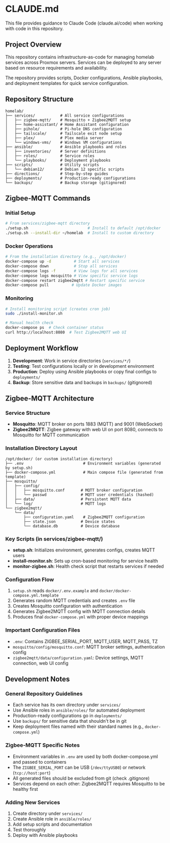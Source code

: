 # CLAUDE.md

This file provides guidance to Claude Code (claude.ai/code) when working with code in this repository.

## Project Overview

This repository contains infrastructure-as-code for managing homelab services across Proxmox servers. Services can be deployed to any server based on resource requirements and availability.

The repository provides scripts, Docker configurations, Ansible playbooks, and deployment templates for quick service configuration.

## Repository Structure

```
homelab/
├── services/           # All service configurations
│   ├── zigbee-mqtt/    # Mosquitto + Zigbee2MQTT setup
│   ├── home-assistant/ # Home Assistant configuration
│   ├── pihole/         # Pi-hole DNS configuration
│   ├── tailscale/      # Tailscale exit node setup
│   ├── plex/           # Plex media server
│   └── windows-vms/    # Windows VM configurations
├── ansible/            # Ansible playbooks and roles
│   ├── inventories/    # Server definitions
│   ├── roles/          # Service roles
│   └── playbooks/      # Deployment playbooks
├── scripts/            # Utility scripts
│   └── debian12/       # Debian 12 specific scripts
├── directions/         # Step-by-step guides
├── deployments/        # Production-ready configurations
└── backups/            # Backup storage (gitignored)
```

## Zigbee-MQTT Commands

### Initial Setup
```bash
# From services/zigbee-mqtt directory
./setup.sh                          # Install to default /opt/docker
./setup.sh --install-dir ~/homelab  # Install to custom directory
```

### Docker Operations
```bash
# From the installation directory (e.g., /opt/docker)
docker-compose up -d          # Start all services
docker-compose down           # Stop all services
docker-compose logs -f        # View logs for all services
docker-compose logs mosquitto # View specific service logs
docker-compose restart zigbee2mqtt # Restart specific service
docker-compose pull          # Update Docker images
```

### Monitoring
```bash
# Install monitoring script (creates cron job)
sudo ./install-monitor.sh

# Manual health check
docker-compose ps  # Check container status
curl http://localhost:8080  # Test Zigbee2MQTT web UI
```

## Deployment Workflow

1. **Development**: Work in service directories (`services/*/`)
2. **Testing**: Test configurations locally or in development environment
3. **Production**: Deploy using Ansible playbooks or copy final configs to `deployments/`
4. **Backup**: Store sensitive data and backups in `backups/` (gitignored)

## Zigbee-MQTT Architecture

### Service Structure
- **Mosquitto**: MQTT broker on ports 1883 (MQTT) and 9001 (WebSocket)
- **Zigbee2MQTT**: Zigbee gateway with web UI on port 8080, connects to Mosquitto for MQTT communication

### Installation Directory Layout
```
/opt/docker/ (or custom installation directory)
├── .env                          # Environment variables (generated by setup.sh)
├── docker-compose.yml            # Main compose file (generated from template)
├── mosquitto/
│   ├── config/
│   │   ├── mosquitto.conf       # MQTT broker configuration
│   │   └── passwd               # MQTT user credentials (hashed)
│   ├── data/                    # Persistent MQTT data
│   └── log/                     # MQTT logs
└── zigbee2mqtt/
    └── data/
        ├── configuration.yaml    # Zigbee2MQTT configuration
        ├── state.json           # Device states
        └── database.db          # Device database
```

### Key Scripts (in services/zigbee-mqtt/)
- **setup.sh**: Initializes environment, generates configs, creates MQTT users
- **install-monitor.sh**: Sets up cron-based monitoring for service health
- **monitor-zigbee.sh**: Health check script that restarts services if needed

### Configuration Flow
1. `setup.sh` reads `docker/.env.example` and `docker/docker-compose.yml.template`
2. Generates random MQTT credentials and creates `.env` file
3. Creates Mosquitto configuration with authentication
4. Generates Zigbee2MQTT config with MQTT connection details
5. Produces final `docker-compose.yml` with proper device mappings

### Important Configuration Files
- `.env`: Contains ZIGBEE_SERIAL_PORT, MQTT_USER, MQTT_PASS, TZ
- `mosquitto/config/mosquitto.conf`: MQTT broker settings, authentication config
- `zigbee2mqtt/data/configuration.yaml`: Device settings, MQTT connection, web UI config

## Development Notes

### General Repository Guidelines
- Each service has its own directory under `services/`
- Use Ansible roles in `ansible/roles/` for automated deployment
- Production-ready configurations go in `deployments/`
- Use `backups/` for sensitive data that shouldn't be in git
- Keep deployment files named with their standard names (e.g., `docker-compose.yml`)

### Zigbee-MQTT Specific Notes
- Environment variables in `.env` are used by both docker-compose.yml and passed to containers
- The `ZIGBEE_SERIAL_PORT` can be USB (`/dev/ttyUSB0`) or network (`tcp://host:port`)
- All generated files should be excluded from git (check .gitignore)
- Services depend on each other: Zigbee2MQTT requires Mosquitto to be healthy first

### Adding New Services
1. Create directory under `services/`
2. Create Ansible role in `ansible/roles/`
3. Add setup scripts and documentation
4. Test thoroughly
5. Deploy with Ansible playbooks